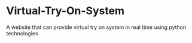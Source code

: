 # Virtual-Try-On-System
A website that can provide virtual try on system in real time using python technologies
